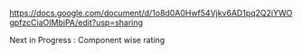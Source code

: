 https://docs.google.com/document/d/1o8d0A0Hwf54Vjkv6AD1pq2Q2iYWOgpfzcCiaOIMbiPA/edit?usp=sharing

Next in Progress :
    Component wise rating
    